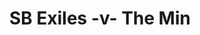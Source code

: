 ---
year: "2007"
serialNumber: "0" 
game: "SB Exiles"
title: "SB Exiles -v- The Min"
gameLocation: ""
gameDate: ""
result: ""
resultType: ""
type: "game"
---
